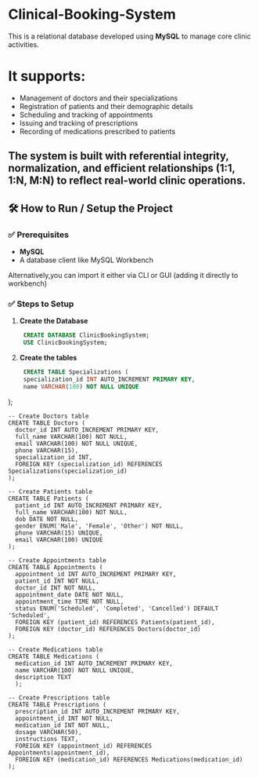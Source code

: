 # Clinical-Booking-System   
This is a relational database developed using **MySQL** to manage core clinic activities. 
# It supports:
- Management of doctors and their specializations
- Registration of patients and their demographic details
- Scheduling and tracking of appointments
- Issuing and tracking of prescriptions
- Recording of medications prescribed to patients

The system is built with referential integrity, normalization, and efficient relationships (1:1, 1:N, M:N) to reflect real-world clinic operations.
---

## 🛠️ How to Run / Setup the Project
### ✅ Prerequisites
- **MySQL** 
- A database client like MySQL Workbench
  
Alternatively,you can import it either via CLI or GUI (adding it directly to workbench)

### ✅ Steps to Setup

1. **Create the Database**
   ```sql
    CREATE DATABASE ClinicBookingSystem;
    USE ClinicBookingSystem;

1. **Create the tables**
   ```sql
    CREATE TABLE Specializations (
    specialization_id INT AUTO_INCREMENT PRIMARY KEY,
    name VARCHAR(100) NOT NULL UNIQUE
);

    -- Create Doctors table
    CREATE TABLE Doctors (
      doctor_id INT AUTO_INCREMENT PRIMARY KEY,
      full_name VARCHAR(100) NOT NULL,
      email VARCHAR(100) NOT NULL UNIQUE,
      phone VARCHAR(15),
      specialization_id INT,
      FOREIGN KEY (specialization_id) REFERENCES Specializations(specialization_id)
    );

    -- Create Patients table
    CREATE TABLE Patients (
      patient_id INT AUTO_INCREMENT PRIMARY KEY,
      full_name VARCHAR(100) NOT NULL,
      dob DATE NOT NULL,
      gender ENUM('Male', 'Female', 'Other') NOT NULL,
      phone VARCHAR(15) UNIQUE,
      email VARCHAR(100) UNIQUE
    );

    -- Create Appointments table
    CREATE TABLE Appointments (
      appointment_id INT AUTO_INCREMENT PRIMARY KEY,
      patient_id INT NOT NULL,
      doctor_id INT NOT NULL,
      appointment_date DATE NOT NULL,
      appointment_time TIME NOT NULL,
      status ENUM('Scheduled', 'Completed', 'Cancelled') DEFAULT 'Scheduled',
      FOREIGN KEY (patient_id) REFERENCES Patients(patient_id),
      FOREIGN KEY (doctor_id) REFERENCES Doctors(doctor_id)
    );

    -- Create Medications table
    CREATE TABLE Medications (
      medication_id INT AUTO_INCREMENT PRIMARY KEY,
      name VARCHAR(100) NOT NULL UNIQUE,
      description TEXT
      );

    -- Create Prescriptions table
    CREATE TABLE Prescriptions (
      prescription_id INT AUTO_INCREMENT PRIMARY KEY,
      appointment_id INT NOT NULL,
      medication_id INT NOT NULL,
      dosage VARCHAR(50),
      instructions TEXT,
      FOREIGN KEY (appointment_id) REFERENCES Appointments(appointment_id),
      FOREIGN KEY (medication_id) REFERENCES Medications(medication_id)
    );
